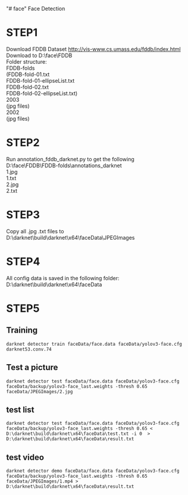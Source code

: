 "# face" 
Face Detection <br/>
# STEP1
Download FDDB Dataset http://vis-www.cs.umass.edu/fddb/index.html <br/>
Download to D:\face\FDDB <br/>
Folder structure: <br/>
FDDB-folds <br/>
    (FDDB-fold-01.txt <br/>
    FDDB-fold-01-ellipseList.txt <br/>
    FDDB-fold-02.txt <br/>
    FDDB-fold-02-ellipseList.txt) <br/>
2003  <br/>
(jpg files) <br/>
2002 <br/>
(jpg files) <br/>

# STEP2
Run annotation_fddb_darknet.py to get the following <br/>
D:\face\FDDB\FDDB-folds\annotations_darknet  <br/>
1.jpg <br/>
1.txt <br/>
2.jpg <br/>
2.txt <br/>

# STEP3
Copy all .jpg .txt files to D:\darknet\build\darknet\x64\faceData\JPEGImages

# STEP4
All config data is saved in the following folder:<br/>
D:\darknet\build\darknet\x64\faceData

# STEP5
## Training 
```
darknet detector train faceData/face.data faceData/yolov3-face.cfg darknet53.conv.74
```

## Test a picture
```
darknet detector test faceData/face.data faceData/yolov3-face.cfg faceData/backup/yolov3-face_last.weights -thresh 0.65 faceData/JPEGImages/2.jpg
```

## test list
```
darknet detector test faceData/face.data faceData/yolov3-face.cfg faceData/backup/yolov3-face_last.weights -thresh 0.65 < D:\darknet\build\darknet\x64\faceData\test.txt -i 0  > D:\darknet\build\darknet\x64\faceData\result.txt
```
## test video
```
darknet detector demo faceData/face.data faceData/yolov3-face.cfg faceData/backup/yolov3-face_last.weights -thresh 0.65 faceData/JPEGImages/1.mp4 > D:\darknet\build\darknet\x64\faceData\result.txt
```
